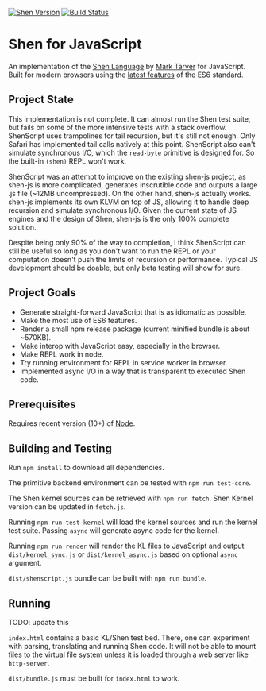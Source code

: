 [![Shen Version](https://img.shields.io/badge/shen-21.1-blue.svg)](https://github.com/Shen-Language)
[![Build Status](https://travis-ci.org/rkoeninger/ShenScript.svg?branch=master)](https://travis-ci.org/rkoeninger/ShenScript)

# Shen for JavaScript

An implementation of the [Shen Language](http://www.shenlanguage.org) by [Mark Tarver](http://marktarver.com/) for JavaScript. Built for modern browsers using the [latest features](https://github.com/lukehoban/es6features) of the ES6 standard.

## Project State

This implementation is not complete. It can almost run the Shen test suite, but fails on some of the more intensive tests with a stack overflow. ShenScript uses trampolines for tail recursion, but it's still not enough. Only Safari has implemented tail calls natively at this point. ShenScript also can't simulate synchronous I/O, which the `read-byte` primitive is designed for. So the built-in `(shen)` REPL won't work.

ShenScript was an attempt to improve on the existing [shen-js](https://github.com/gravicappa/shen-js) project, as shen-js is more complicated, generates inscrutible code and outputs a large .js file (\~12MB uncompressed). On the other hand, shen-js actually works. shen-js implements its own KLVM on top of JS, allowing it to handle deep recursion and simulate synchronous I/O. Given the current state of JS engines and the design of Shen, shen-js is the only 100% complete solution.

Despite being only 90% of the way to completion, I think ShenScript can still be useful so long as you don't want to run the REPL or your computation doesn't push the limits of recursion or performance. Typical JS development should be doable, but only beta testing will show for sure.

## Project Goals

  * Generate straight-forward JavaScript that is as idiomatic as possible.
  * Make the most use of ES6 features.
  * Render a small npm release package (current minified bundle is about \~570KB).
  * Make interop with JavaScript easy, especially in the browser.
  * Make REPL work in node.
  * Try running environment for REPL in service worker in browser.
  * Implemented async I/O in a way that is transparent to executed Shen code.

## Prerequisites

Requires recent version (10+) of [Node](https://nodejs.org/en/download/).

## Building and Testing

Run `npm install` to download all dependencies.

The primitive backend environment can be tested with `npm run test-core`.

The Shen kernel sources can be retrieved with `npm run fetch`. Shen Kernel version can be updated in `fetch.js`.

Running `npm run test-kernel` will load the kernel sources and run the kernel test suite. Passing `async` will generate async code for the kernel.

Running `npm run render` will render the KL files to JavaScript and output `dist/kernel_sync.js` or `dist/kernel_async.js` based on optional `async` argument.

`dist/shenscript.js` bundle can be built with `npm run bundle`.

## Running

TODO: update this

`index.html` contains a basic KL/Shen test bed. There, one can experiment with parsing, translating and running Shen code. It will not be able to mount files to the virtual file system unless it is loaded through a web server like `http-server`.

`dist/bundle.js` must be built for `index.html` to work.
